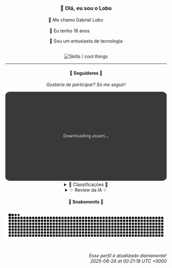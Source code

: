 <div align="center">
  <h3>👋 Olá, eu sou o Lobo</h3>
  
  <p>🐺 Me chamo Gabriel Loboㅤㅤㅤㅤㅤ</p>
  <p>🧔 Eu tenho 18 anosㅤㅤㅤㅤㅤㅤㅤㅤ</p>
  <p>🧠 Sou um entusiasta de tecnologia</p>

  <br/>

  <img width="600" alt="Skills / cool things" src="https://skills-icons.vercel.app/api/icons?i=python,md,html,css,js,github,git,vscode,linux,node,ts,sass,react,vite,vercel,lottie,ionic,capacitor,zustand,framer,firebase,arduino,godot,tailwind,shadcnui,lucide,zorinos,pnpm,reactnative&perline=14" />
</div>

<hr />

<div align="center">
    <h4>👤 Seguidores 👤</h4>
    <p><i>Gostaria de participar? Só me seguir!</i></p>
    <img width="600" src=".github/assets/cards/top3.svg" alt="Top 3 followers contributors (monthly)" />
    <details>
    <summary>🏅 Classificações 🏅</summary>
    <br/>
    <table>
        <thead>
            <tr align="center">
                <th>Posição</th>
                <th>Seguidor</th>
                <th>Contribuições</th>
            </tr>
        </thead>
        <tbody>
            <tr align="center">
                <td>1°</td>
                <td><a href="https://github.com/EvertonMJunior">Everton Marcelino Jr.</a></td>
                <td>174 ctr.</td>
            </tr>
            <tr align="center">
                <td>2°</td>
                <td><a href="https://github.com/RafaZeero">Rafael Lima de Morais</a></td>
                <td>151 ctr.</td>
            </tr>
            <tr align="center">
                <td>3°</td>
                <td><a href="https://github.com/danko-nobre">Danilo Nobre</a></td>
                <td>119 ctr.</td>
            </tr>
            <tr align="center">
                <td>4°</td>
                <td><a href="https://github.com/wTechnoo">Cézar</a></td>
                <td>66 ctr.</td>
            </tr>
            <tr align="center">
                <td>5°</td>
                <td><a href="https://github.com/felipegueller">Felipe Gueller</a></td>
                <td>60 ctr.</td>
            </tr>
            <tr align="center">
                <td>6°</td>
                <td><a href="https://github.com/TopTrenDev">TopTrenDev</a></td>
                <td>56 ctr.</td>
            </tr>
            <tr align="center">
                <td>7°</td>
                <td><a href="https://github.com/DeividSouSan">Deivid Souza Santana</a></td>
                <td>51 ctr.</td>
            </tr>
            <tr align="center">
                <td>8°</td>
                <td><a href="https://github.com/cookieukw">CookieUkw</a></td>
                <td>30 ctr.</td>
            </tr>
            <tr align="center">
                <td>9°</td>
                <td><a href="https://github.com/LuidiPiresHub">Luídi Pires</a></td>
                <td>27 ctr.</td>
            </tr>
            <tr align="center">
                <td>10°</td>
                <td><a href="https://github.com/LestterX">LestterX</a></td>
                <td>22 ctr.</td>
            </tr>
        </tbody>
    </table>
    </details>
    <details>
    <summary>✨ Review da IA ✨</summary>
    <br/>
    <div align="justify"><p><b>Everton Marcelino Jr.</b>, ah, o primeiro lugar com 174 contribuições! Imagino que <i>typeorm/typeorm</i> esteja te pagando bem para tanto esforço. Ou será que você realmente gosta de ORMs? Que paixão, hein? E pensar que alguns de nós só contribuem para não serem demitidos... Mas, ei, pelo menos você tem uma bio "passionate about technology.". Original.</p>
<p><b>Rafael Lima de Morais</b>, "Software Engineer | Go | Typescript | Rust | Vim". Nossa, que currículo! Pena que o repositório mais recente, <i>RafaZeero/dotfiles</i>, foi atualizado há apenas alguns dias. Espero que essa sua procrastinação não afete seus commits. E <i>lazydocker</i>? Sério? Precisamos de mais preguiçosos no mundo da tecnologia? Bom, pelo menos você usa Vim.</p>
<p><b>Danilo Nobre</b>, um "Full-stack, Game dev e 3D Enthusiast". Uau, um gênio renascentista moderno! Mas, olhando para <i>willianmano/moodle-profilefield_cpf</i>, vejo que você já foi mais relevante. 2014? Sério? Talvez seja hora de focar nos jogos 3D e esquecer o Moodle. E, por favor, não me diga que você usa Blender.</p>
<p><b>Cézar</b>, um conciso ".NET Developer". Tão conciso que nem sequer tem repositórios recentes para mostrar. 66 contribuições? Imagino que a maioria seja correção de erros de ponto e vírgula. Mas ei, .NET ainda existe, então parabéns por manter a chama acesa. Ou será que você está apenas esperando o .NET morrer para mudar de carreira?</p>
<p><b>Felipe Gueller</b>, "Bacharel em Sistemas de Informações no Instituto Federal do Espírito Santo". Que específico! <i>componentes-html-diversos</i>? Parece interessante... para 2005. E <i>html-css-origamid</i>? Sério, um curso de HTML e CSS? Em 2024? Espero que pelo menos tenha aprendido a usar Flexbox. Mas não se preocupe, todos nós começamos em algum lugar. Alguns de nós apenas evoluímos.</p>
<p><b>TopTrenDev</b>, "Full-Stack & Blockchain Developer, Solana Specialist". Ah, cripto! Claro, porque o mundo precisa de mais NFTs e DeFi. <i>raydium-volume-bot-latest</i>? Parece... ético. Mas ei, pelo menos você está surfando na onda. Ou afogando-se nela. E "Latest version"? Quão "Latest" estamos falando? Se não tiver "AI" no nome, não está na moda.</p>
<p><b>Deivid Souza Santana</b>, "Estudante de Análise e Desenvolvimento de Sistemas apaixonado por desenvolvimento back-end". Que clichê! <i>Taskmaster</i>? Organização de tarefas com Flask? Quanta originalidade! E <i>TudoGostoso</i>? Sério? Uma API de receitas? Espero que pelo menos use receitas do século XXI. E <i>Clean-Arch-CS</i>... em C#? Por que não? Alguém precisa usar, não é mesmo?</p>
<p><b>CookieUkw</b>, sem bio, sem expectativas. <i>ChatStory</i>? Uma simulação de chat para histórias interativas? Que ideia... peculiar. E <i>Vex-AI</i>? Criar uma IA consciente? Boa sorte com isso. Talvez você devesse começar com algo mais simples, como um bot que responda "Olá, mundo!". Mas ei, sonhar não custa nada. A não ser o tempo gasto programando.</p>
<p><b>Luídi Pires</b>, "Front-End | Back-End | Full Stack". Três em um! Que barganha! Mas olhando para <i>Portfolio</i>, parece que você está preso em 2010. E <i>Pixels-Art</i>? Que nostálgico! Talvez você devesse considerar um curso de design moderno. E <i>E-CommerceX</i>? A letra "X" no final faz toda a diferença. Ou não.</p>
<p><b>LestterX</b>, sem bio, sem problemas. <i>app-entregas-v1</i>? Uma aplicação que não persiste dados? Que inovador! E <i>like-delivery-backend</i>? Backend para entrega? Que específico! <i>AppProdutos-Salvus</i>? Parece promissor... para uma loja de produtos usados. E <i>forcando</i>? Espero que você não esteja "forçando" demais. Mas ei, pelo menos você está tentando.</p>
<p><b>Corvo</b>, "Estou em fase de aprendizado, então não espere muito por hora". Que honesto! Mas com apenas 21 contribuições, parece que você está aprendendo em câmera lenta. Mas não se preocupe, todos nós começamos em algum lugar. Alguns de nós apenas nunca saem desse lugar.</p>
</div>
    </details>
</div>

<div align="center">
  <h4>🐍 Snakommits 🐍</h4>
    <picture>
      <source media="(prefers-color-scheme: dark)" srcset="https://raw.githubusercontent.com/Lobooooooo14/Lobooooooo14/snake-output/snake-dark.svg">
      <source media="(prefers-color-scheme: light)" srcset="https://raw.githubusercontent.com/Lobooooooo14/Lobooooooo14/snake-output/snake-light.svg">
      <img alt="github contribution grid snake animation" src="https://raw.githubusercontent.com/Lobooooooo14/Lobooooooo14/snake-output/snake-light.svg">
    </picture>
</div>

<h6 align="right">
  Esse perfil é atualizado diariamente!<br/> <i>2025-06-24 at 00:21:18 UTC +0000</i>
<h6>